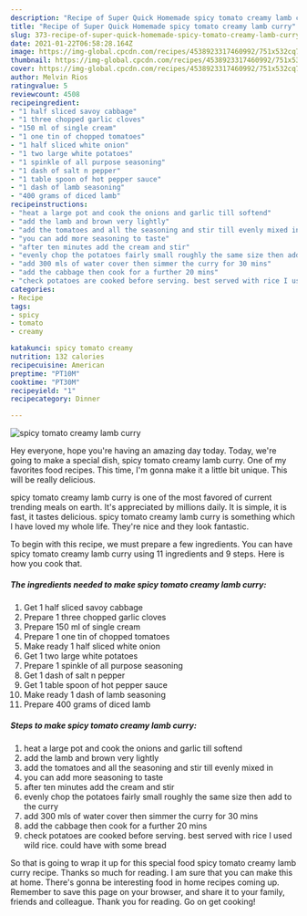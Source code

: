```yaml
---
description: "Recipe of Super Quick Homemade spicy tomato creamy lamb curry"
title: "Recipe of Super Quick Homemade spicy tomato creamy lamb curry"
slug: 373-recipe-of-super-quick-homemade-spicy-tomato-creamy-lamb-curry
date: 2021-01-22T06:58:28.164Z
image: https://img-global.cpcdn.com/recipes/4538923317460992/751x532cq70/spicy-tomato-creamy-lamb-curry-recipe-main-photo.jpg
thumbnail: https://img-global.cpcdn.com/recipes/4538923317460992/751x532cq70/spicy-tomato-creamy-lamb-curry-recipe-main-photo.jpg
cover: https://img-global.cpcdn.com/recipes/4538923317460992/751x532cq70/spicy-tomato-creamy-lamb-curry-recipe-main-photo.jpg
author: Melvin Rios
ratingvalue: 5
reviewcount: 4508
recipeingredient:
- "1 half sliced savoy cabbage"
- "1 three chopped garlic cloves"
- "150 ml of single cream"
- "1 one tin of chopped tomatoes"
- "1 half sliced white onion"
- "1 two large white potatoes"
- "1 spinkle of all purpose seasoning"
- "1 dash of salt n pepper"
- "1 table spoon of hot pepper sauce"
- "1 dash of lamb seasoning"
- "400 grams of diced lamb"
recipeinstructions:
- "heat a large pot and cook the onions and garlic till softend"
- "add the lamb and brown very lightly"
- "add the tomatoes and all the seasoning and stir till evenly mixed in"
- "you can add more seasoning to taste"
- "after ten minutes add the cream and stir"
- "evenly chop the potatoes fairly small roughly the same size then add to the curry"
- "add 300 mls of water cover then simmer the curry for 30 mins"
- "add the cabbage then cook for a further 20 mins"
- "check potatoes are cooked before serving. best served with rice I used wild rice. could have with some bread"
categories:
- Recipe
tags:
- spicy
- tomato
- creamy

katakunci: spicy tomato creamy 
nutrition: 132 calories
recipecuisine: American
preptime: "PT10M"
cooktime: "PT30M"
recipeyield: "1"
recipecategory: Dinner

---
```



![spicy tomato creamy lamb curry](https://img-global.cpcdn.com/recipes/4538923317460992/751x532cq70/spicy-tomato-creamy-lamb-curry-recipe-main-photo.jpg)

Hey everyone, hope you're having an amazing day today. Today, we're going to make a special dish, spicy tomato creamy lamb curry. One of my favorites food recipes. This time, I'm gonna make it a little bit unique. This will be really delicious.



spicy tomato creamy lamb curry is one of the most favored of current trending meals on earth. It's appreciated by millions daily. It is simple, it is fast, it tastes delicious. spicy tomato creamy lamb curry is something which I have loved my whole life. They're nice and they look fantastic.


To begin with this recipe, we must prepare a few ingredients. You can have spicy tomato creamy lamb curry using 11 ingredients and 9 steps. Here is how you cook that.

<!--inarticleads1-->

##### The ingredients needed to make spicy tomato creamy lamb curry:

1. Get 1 half sliced savoy cabbage
1. Prepare 1 three chopped garlic cloves
1. Prepare 150 ml of single cream
1. Prepare 1 one tin of chopped tomatoes
1. Make ready 1 half sliced white onion
1. Get 1 two large white potatoes
1. Prepare 1 spinkle of all purpose seasoning
1. Get 1 dash of salt n pepper
1. Get 1 table spoon of hot pepper sauce
1. Make ready 1 dash of lamb seasoning
1. Prepare 400 grams of diced lamb




<!--inarticleads2-->

##### Steps to make spicy tomato creamy lamb curry:

1. heat a large pot and cook the onions and garlic till softend
1. add the lamb and brown very lightly
1. add the tomatoes and all the seasoning and stir till evenly mixed in
1. you can add more seasoning to taste
1. after ten minutes add the cream and stir
1. evenly chop the potatoes fairly small roughly the same size then add to the curry
1. add 300 mls of water cover then simmer the curry for 30 mins
1. add the cabbage then cook for a further 20 mins
1. check potatoes are cooked before serving. best served with rice I used wild rice. could have with some bread




So that is going to wrap it up for this special food spicy tomato creamy lamb curry recipe. Thanks so much for reading. I am sure that you can make this at home. There's gonna be interesting food in home recipes coming up. Remember to save this page on your browser, and share it to your family, friends and colleague. Thank you for reading. Go on get cooking!

